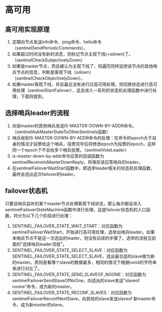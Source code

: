 # 高可用

## 高可用实现原理

1.  定期向节点发送info命令、ping命令、hello命令（sentinelSendPeriodicCommands）。
2.  如果超过时间没有新的消息，则标记节点主观下线(+sdown)了。（sentinelCheckSubjectivelyDown）
3.  如果是master节点，而且被认为主观下线了，则遍历同样监控该节点的其他哨兵节点的信息，判断是客观下线（odown）（sentinelCheckObjectivelyDown）。
4.  如果master客观下线，并且最近没有进行过高可用处理，则切换状态进行高可用处理（sentinelStartFailover），这会进入一系列的状态机处理函数中进行处理，下面将提到。


## 选择哨兵leader的流程
1.  向该master的其他哨兵发送IS-MASTER-DOWN-BY-ADDR命令。（sentinelAskMasterStateToOtherSentinels函数）
2.  哨兵收到IS-MASTER-DOWN-BY-ADDR命令的处理：在命令的epoch大于自身的情况才投票给这个哨兵，投票完毕后将修改epoch为投票的epoch，这样同一个epoch下不会给多个哨兵投票。（sentinelVoteLeader）
3.  is-master-down-by-addr命令应答的回调函数为sentinelReceiveIsMasterDownReply，将保存该应答哨兵的leader。
4.  在sentinelFailoverWaitStart函数中，即选举leader相关的状态机处理函数，最终会选出这次failover的leader。

## failover状态机
只要该哨兵监听的某个master节点处理客观下线状态，那么每次都会进入sentinelFailoverStateMachine函数中进行处理，这是failover状态机的入口函数，共分为以下几个阶段进行处理：

1.  SENTINEL_FAILOVER_STATE_WAIT_START：对应函数为sentinelFailoverWaitStart，开始进行高可用处理，选举出哨兵leader。如果本哨兵节点不是这一次选出的leader，则没有后续的步骤了。选举的流程见前面的“选择哨兵leader流程”。
2.  SENTINEL_FAILOVER_STATE_SELECT_SLAVE：对应函数为SENTINEL_FAILOVER_STATE_SELECT_SLAVE，选出最合适的slave做为新的master。原则是看哪个slave的数据最多，相同的情况下根据runid的字符串来进行对比了。
3.  SENTINEL_FAILOVER_STATE_SEND_SLAVEOF_NOONE：对应函数为sentinelFailoverSendSlaveOfNoOne，向选出的slave发送"slaveof noone"命令，成为新的master。
4.  SENTINEL_FAILOVER_STATE_RECONF_SLAVES：对应函数为sentinelFailoverReconfNextSlave，向其他的slave发送slaveof 新master命令，成为新master的slave。


